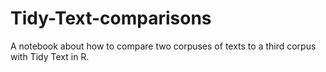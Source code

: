 # Tidy-Text-comparisons
A notebook about how to compare two corpuses of texts to a third corpus with Tidy Text in R.
